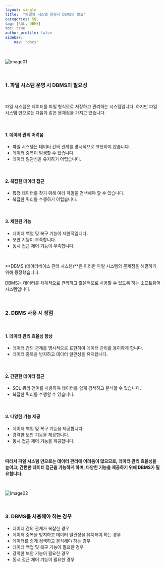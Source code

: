 ```yaml
---
layout: single
title:  "파일형 시스템 운영시 DBMS의 필요"
categories: SQL
tag: [SQL, DBMS]
toc: true
author_profile: false
sidebar:
    nav: "docs"
---
```


<br/>![image01](../../images/2024-10-05-03_Requires_DBMS_for_file_system_operation/image01.png)



<br/>

### 1. 파일 시스템 운영 시 DBMS의 필요성

<br/>

  파일 시스템은 데이터를 파일 형식으로 저장하고 관리하는 시스템입니다. 하지만 파일 시스템 만으로는 다음과 같은 문제점을 가지고 있습니다. 

<br/>

#### 1. 데이터 관리 어려움

- 파일 시스템은 데이터 간의 관계를 명시적으로 표현하지 않습니다.
- 데이터 중복이 발생할 수 있습니다.
- 데이터 일관성을 유지하기 어렵습니다. 

<br/>

#### 2. 복잡한 데이터 접근

- 특정 데이터를 찾기 위해 여러 파일을 검색해야 할 수 있습니다.
- 복잡한 쿼리를 수행하기 어렵습니다.

<br/>

#### 3. 제한된 기능

- 데이터 백업 및 복구 기능이 제한적입니다. 
- 보안 기능이 부족합니다.
- 동시 접근 제어 기능이 부족합니다. 

<br/>

**DBMS (데이터베이스 관리 시스템)**은 이러한 파일 시스템의 문제점을 해결하기 위해 등장했습니다.

DBMS는 데이터를 체계적으로 관리하고 효율적으로 사용할 수 있도록 하는 소프트웨어 시스템입니다.

<br/>

### 2. DBMS 사용 시 장점

<br/>

#### 1. 데이터 관리 효율성 향상

- 데이터 간의 관계를 명시적으로 표현하여 데이터 관리를 용이하게 합니다.
- 데이터 중복을 방지하고 데이터 일관성을 유지합니다.

<br/>

#### 2. 간편한 데이터 접근

- SQL 쿼리 언어를 사용하여 데이터를 쉽게 검색하고 분석할 수 있습니다.
- 복잡한 쿼리를 수행할 수 있습니다.

<br/>

#### 3. 다양한 기능 제공

- 데이터 백업 및 복구 기능을 제공합니다.
- 강력한 보안 기능을 제공합니다.
- 동시 접근 제어 기능을 제공합니다.

<br/>

**따라서 파일 시스템 만으로는 데이터 관리에 어려움이 많으므로, 데이터 관리 효율성을 높이고, 간편한 데이터 접근을 가능하게 하며, 다양한 기능을 제공하기 위해 DBMS가 필요합니다.**

<br/>

![image02](../../images/2024-10-05-03_Requires_DBMS_for_file_system_operation/image02.png)

<br/>

### 3. DBMS를 사용해야 하는 경우

- 데이터 간의 관계가 복잡한 경우 
- 데이터 중복을 방지하고 데이터 일관성을 유지해야 하는 경우
- 데이터를 쉽게 검색하고 분석해야 하는 경우
- 데이터 백업 및 복구 기능이 필요한 경우
- 강력한 보안 기능이 필요한 경우
- 동시 접근 제어 기능이 필요한 경우 

<br/>

<br/>



